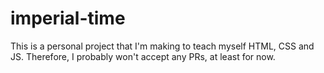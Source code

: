 # imperial-time

This is a personal project 
that I'm making to teach 
myself HTML, CSS and JS. 
Therefore, I probably won't 
accept any PRs, at least for
now.